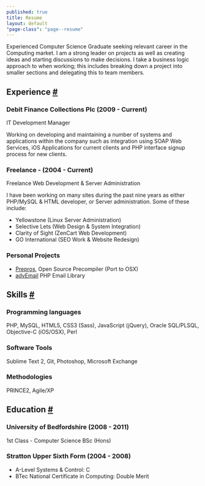 ```yaml
---
published: true
title: Resume
layout: default
"page-class": "page--resume"
---
```


<section id="intro">
<p>Experienced Computer Science Graduate seeking relevant career in the Computing 
market. I am a strong leader on projects as well as creating ideas and starting discussions 
to make decisions. I take a business logic approach to when working; this includes 
breaking down a project into smaller sections and delegating this to team members.
</p>
</section>

<section id="experience">
<h2><span class='fontawesome-briefcase icon-left'></span> Experience <a href="#experience" class="section-anchor">#</a></h2>
<h3>Debit Finance Collections Plc (2009 - Current)</h3>
<p class="job-title">IT Development Manager</p>
<p>Working on developing and maintaining a number of systems and 
applications within the company such as integration using SOAP Web 
Services, iOS Applications for current clients and PHP interface signup 
process for new clients.
</p>
<h3>Freelance - (2004 - Current)</h3>
<p class="job-title">Freelance Web Development &amp; Server Administration</p>
<p>I have been working on many sites during the past nine years as either 
PHP/MySQL &amp; HTML developer, or Server administration. Some of these 
include:
<ul>
<li>Yellowstone (Linux Server Administration)</li>
<li>Selective Lets (Web Design &amp; System Integration)</li>
<li>Clarity of Sight (ZenCart Web Development)</li>
<li>GO International (SEO Work &amp; Website Redesign)</li>
</ul>
</p>
<h3>Personal Projects</h3>
<ul>
<li><a href="http://alphapixels.com/prepros/">Prepros</a>, Open Source Precompiler (Port to OSX)</li>
<li><a href="https://github.com/mattclements/advEmail">advEmail</a> PHP Email Library</li>
</ul>
</section>

<section id="skills">
<h2><span class='fontawesome-magic icon-left'></span>Skills <a href="#skills" class="section-anchor">#</a></h2>
<h3>Programming languages</h3>
<p>PHP, MySQL, HTML5, CSS3 (Sass), JavaScript (jQuery), Oracle SQL/PLSQL, Objective-C (iOS/OSX), Perl</p>

<h3>Software Tools</h3>
<p>Sublime Text 2, Git, Photoshop, Microsoft Exchange</p>

<h3>Methodologies</h3>
<p>PRINCE2, Agile/XP</p>

</section>

<section id="formation">
<h2><i class='fontawesome-beaker icon-left'></i>Education <a href="#formation" class="section-anchor">#</a></h2>

<h3>University of Bedfordshire (2008 - 2011)</h3>
<p class="job-title">1st Class - Computer Science BSc (Hons)</p>

<h3>Stratton Upper Sixth Form (2004 - 2008)</h3>
<ul>
	<li>A-Level Systems &amp; Control: C</li>
	<li>BTec National Certificate in Computing: Double Merit</li>
</ul>
</section>